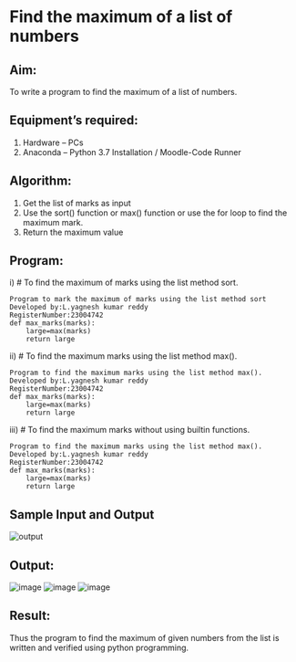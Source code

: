 # Find the maximum of a list of numbers
## Aim:
To write a program to find the maximum of a list of numbers.
## Equipment’s required:
1.	Hardware – PCs
2.	Anaconda – Python 3.7 Installation / Moodle-Code Runner
## Algorithm:
1.	Get the list of marks as input
2.	Use the sort() function or max() function or use the for loop to find the maximum mark.
3.	Return the maximum value
## Program:

i)	# To find the maximum of marks using the list method sort.
``` 
Program to mark the maximum of marks using the list method sort
Developed by:L.yagnesh kumar reddy 
RegisterNumber:23004742 
def max_marks(marks):
    large=max(marks)
    return large
```

ii)	# To find the maximum marks using the list method max().
```
Program to find the maximum marks using the list method max().
Developed by:L.yagnesh kumar reddy 
RegisterNumber:23004742 
def max_marks(marks):
    large=max(marks)
    return large
```

iii) # To find the maximum marks without using builtin functions.
```
Program to find the maximum marks using the list method max().
Developed by:L.yagnesh kumar reddy 
RegisterNumber:23004742 
def max_marks(marks):
    large=max(marks)
    return large   
```
## Sample Input and Output
![output](./img/max_marks1.jpg) 

## Output:
![image](https://github.com/23004742/FindMaximum/assets/150319318/1455193c-727d-4dcc-803c-d28ab1bb5da2)
![image](https://github.com/23004742/FindMaximum/assets/150319318/507af916-d229-4795-9d46-840f7278ddb5)
![image](https://github.com/23004742/FindMaximum/assets/150319318/7da7fcf5-6f7f-48ca-ad90-9cd8b9e1d5f3)

## Result:
Thus the program to find the maximum of given numbers from the list is written and verified using python programming.
